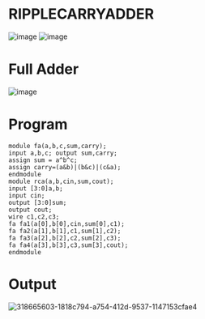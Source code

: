 # RIPPLECARRYADDER
![image](https://github.com/RESMIRNAIR/RIPPLECARRYADDER/assets/154305926/62459000-90cb-4c43-a221-7b8cf1d419b0)
![image](https://github.com/RESMIRNAIR/RIPPLECARRYADDER/assets/154305926/24ea1940-0b55-4f8a-be6a-a7ac5daf2919)
# Full Adder
![image](https://github.com/RESMIRNAIR/RIPPLECARRYADDER/assets/154305926/3208d46f-2fd4-4d6a-987f-63102c173ca0)
# Program
```
module fa(a,b,c,sum,carry);
input a,b,c; output sum,carry;
assign sum = a^b^c;
assign carry=(a&b)|(b&c)|(c&a);
endmodule
module rca(a,b,cin,sum,cout);
input [3:0]a,b;
input cin;
output [3:0]sum;
output cout;
wire c1,c2,c3;
fa fa1(a[0],b[0],cin,sum[0],c1);
fa fa2(a[1],b[1],c1,sum[1],c2);
fa fa3(a[2],b[2],c2,sum[2],c3);
fa fa4(a[3],b[3],c3,sum[3],cout);
endmodule
```

# Output
![318665603-1818c794-a754-412d-9537-1147153cfae4](https://github.com/gokulvenkatesan31/RIPPLECARRYADDER/assets/123715763/f96f2b2f-5ccc-4977-81e1-09715288dba5)
